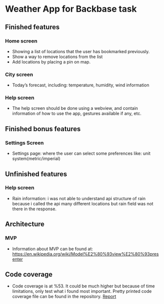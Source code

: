 # Weather App for Backbase task

## Finished features

### Home screen

- Showing a list of locations that the user has bookmarked previously.
- Show a way to remove locations from the list
- Add locations by placing a pin on map.

### City screen

- Today’s forecast, including: temperature, humidity, wind information

### Help screen

- The help screen should be done using a webview, and contain information of how to use the app, gestures available if any, etc.

## Finished bonus features

### Settings Screen

- Settings page: where the user can select some preferences like: unit system(metric/imperial)

## Unfinished features

### Help screen

- Rain information: i was not able to understand api structure of rain because i called the api many different locations but rain field was not there in the response.

## Architecture

### MVP

- Information about MVP can be found at: <https://en.wikipedia.org/wiki/Model%E2%80%93view%E2%80%93presenter>

## Code coverage

- Code coverage is at %53. It could be much higher but because of time limitations, only test what i found most important. Pretty printed code coverage file can be found in the repository. [Report](./Source/WeatherApp/build/reports/tests.html)